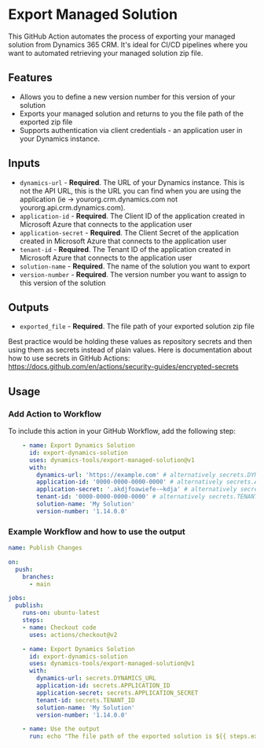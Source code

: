 # Export Managed Solution
This GitHub Action automates the process of exporting your managed solution from Dynamics 365 CRM. It's ideal for CI/CD pipelines where you want to automated retrieving your managed solution zip file.

## Features
- Allows you to define a new version number for this version of your solution
- Exports your managed solution and returns to you the file path of the exported zip file
- Supports authentication via client credentials - an application user in your Dynamics instance.

## Inputs
- `dynamics-url` - **Required**. The URL of your Dynamics instance. This is not the API URL, this is the URL you can find when you are using the application (ie -> yourorg.crm.dynamics.com not yourorg.api.crm.dynamics.com).
- `application-id` - **Required**. The Client ID of the application created in Microsoft Azure that connects to the application user
- `application-secret` - **Required**. The Client Secret of the application created in Microsoft Azure that connects to the application user
- `tenant-id` - **Required**. The Tenant ID of the application created in Microsoft Azure that connects to the application user
- `solution-name` - **Required**. The name of the solution you want to export
- `version-number` - **Required**. The version number you want to assign to this version of the solution

## Outputs
- `exported_file` - **Required**. The file path of your exported solution zip file

Best practice would be holding these values as repository secrets and then using them as secrets instead of plain values. Here is documentation about how to use secrets in GitHub Actions: https://docs.github.com/en/actions/security-guides/encrypted-secrets

## Usage

### Add Action to Workflow

To include this action in your GitHub Workflow, add the following step:

```yaml
    - name: Export Dynamics Solution
      id: export-dynamics-solution
      uses: dynamics-tools/export-managed-solution@v1
      with:
        dynamics-url: 'https://example.com' # alternatively secrets.DYNAMICS_URL
        application-id: '0000-0000-0000-0000' # alternatively secrets.APPLICATION_ID
        application-secret: '.akdjfoawiefe-~kdja' # alternatively secrets.APPLICATION_SECRET
        tenant-id: '0000-0000-0000-0000' # alternatively secrets.TENANT_ID
        solution-name: 'My Solution'
        version-number: '1.14.0.0'
```

### Example Workflow and how to use the output

```yaml
name: Publish Changes

on:
  push:
    branches:
      - main

jobs:
  publish:
    runs-on: ubuntu-latest
    steps:
    - name: Checkout code
      uses: actions/checkout@v2

    - name: Export Dynamics Solution
      id: export-dynamics-solution
      uses: dynamics-tools/export-managed-solution@v1
      with:
        dynamics-url: secrets.DYNAMICS_URL
        application-id: secrets.APPLICATION_ID
        application-secret: secrets.APPLICATION_SECRET
        tenant-id: secrets.TENANT_ID
        solution-name: 'My Solution'
        version-number: '1.14.0.0'

    - name: Use the output
      run: echo "The file path of the exported solution is ${{ steps.export-dynamics-solution.outputs.solution-file-path }}"
```